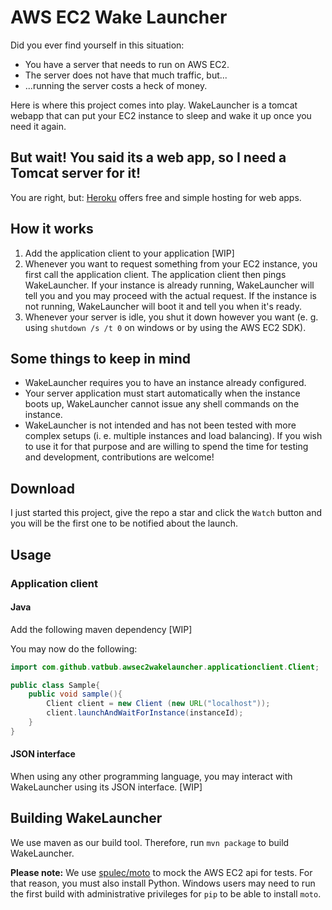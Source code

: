 # AWS EC2 Wake Launcher
Did you ever find yourself in this situation:
- You have a server that needs to run on AWS EC2.
- The server does not have that much traffic, but...
- ...running the server costs a heck of money.

Here is where this project comes into play. WakeLauncher is a tomcat webapp that can put your EC2 instance to sleep and wake it up once you need it again.

## But wait! You said its a web app, so I need a Tomcat server for it!
You are right, but: [Heroku](https://www.heroku.com/) offers free and simple hosting for web apps.

## How it works
1. Add the application client to your application [WIP]
3. Whenever you want to request something from your EC2 instance, you first call the application client. The application client then pings WakeLauncher. If your instance is already running, WakeLauncher will tell you and you may proceed with the actual request. If the instance is not running, WakeLauncher will boot it and tell you when it's ready. 
4. Whenever your server is idle, you shut it down however you want (e. g. using `shutdown /s /t 0` on windows or by using the AWS EC2 SDK).

## Some things to keep in mind
- WakeLauncher requires you to have an instance already configured. 
- Your server application must start automatically when the instance boots up, WakeLauncher cannot issue any shell commands on the instance.
- WakeLauncher is not intended and has not been tested with more complex setups (i. e. multiple instances and load balancing). If you wish to use it for that purpose and are willing to spend the time for testing and development, contributions are welcome!

## Download
I just started this project, give the repo a star and click the `Watch` button and you will be the first one to be notified about the launch.

## Usage
### Application client
#### Java
Add the following maven dependency [WIP]

You may now do the following:

```java
import com.github.vatbub.awsec2wakelauncher.applicationclient.Client;

public class Sample{
	public void sample(){
		Client client = new Client (new URL("localhost"));
		client.launchAndWaitForInstance(instanceId);
	}
}
```

#### JSON interface
When using any other programming language, you may interact with WakeLauncher using its JSON interface. [WIP]

## Building WakeLauncher
We use maven as our build tool. Therefore, run `mvn package` to build WakeLauncher.

**Please note:** We use [spulec/moto](https://github.com/spulec/moto) to mock the AWS EC2 api for tests. For that reason, you must also install Python. Windows users may need to run the first build with administrative privileges for `pip` to be able to install `moto`. 
